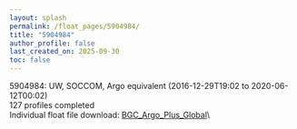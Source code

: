 ```yaml
---
layout: splash
permalink: /float_pages/5904984/
title: "5904984"
author_profile: false
last_created_on: 2025-09-30
toc: false
---
```

 
5904984: UW, SOCCOM, Argo equivalent (2016-12-29T19:02 to 2020-06-12T00:02)\
127 profiles completed\
Individual float file download: [BGC_Argo_Plus_Global](https://ftp.soest.hawaii.edu/bgc_argo_plus/Individual_Floats/outliers_removed/5904984_Sprof_processed.nc)\
